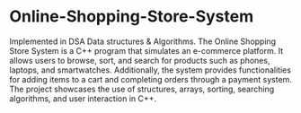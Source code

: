 # Online-Shopping-Store-System
Implemented in DSA Data structures &amp; Algorithms.
The Online Shopping Store System is a C++ program that simulates an e-commerce platform. It allows users to browse, sort, and search for products such as phones, laptops, and smartwatches. Additionally, the system provides functionalities for adding items to a cart and completing orders through a payment system. The project showcases the use of structures, arrays, sorting, searching algorithms, and user interaction in C++.
